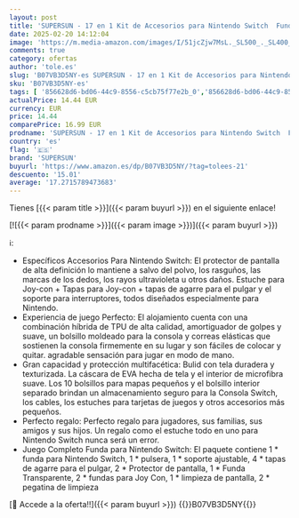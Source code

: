 ```yaml
---
layout: post
title: 'SUPERSUN - 17 en 1 Kit de Accesorios para Nintendo Switch  Funda para Nintendo Switch con 10 Cartucho de Juego | 2 Protector de Pantalla | Carcasa de Silicona y Plastico | Tapas para Joystick | Soporte Ajustable'
date: 2025-02-20 14:12:04
image: 'https://m.media-amazon.com/images/I/51jcZjw7MsL._SL500_._SL400_.jpg'
comments: true
category: ofertas
author: 'tole.es'
slug: 'B07VB3D5NY-es SUPERSUN - 17 en 1 Kit de Accesorios para Nintendo Switch...'
sku: 'B07VB3D5NY-es'
tags: [ '856628d6-bd06-44c9-8556-c5cb75f77e2b_0','856628d6-bd06-44c9-8556-c5cb75f77e2b_8201','Accesorios para Nintendo Switch','Accesorios para PS4, Xbox One y Nintendo Switch','Arborist Merchandising Root','Hardware y juegos para Nintendo Switch','Kits de accesorios para Nintendo Switch','Self Service','Special Features Stores','Videojuegos','nintendo','supersun','🇪🇸', ]
actualPrice: 14.44 EUR
currency: EUR
price: 14.44
comparePrice: 16.99 EUR
prodname: 'SUPERSUN - 17 en 1 Kit de Accesorios para Nintendo Switch  Funda para Nintendo Switch con 10 Cartucho de Juego | 2 Protector de Pantalla | Carcasa de Silicona y Plastico | Tapas para Joystick | Soporte Ajustable'
country: 'es'
flag: '🇪🇸'
brand: 'SUPERSUN'
buyurl: 'https://www.amazon.es/dp/B07VB3D5NY/?tag=tolees-21'
descuento: '15.01'
average: '17.2715789473683'
---
```


Tienes [{{< param title >}}]({{< param buyurl >}}) en el siguiente enlace!

[![{{< param prodname >}}]({{< param image >}})]({{< param buyurl >}})

ℹ️:

- Específicos Accesorios Para Nintendo Switch: El protector de pantalla de alta definición lo mantiene a salvo del polvo, los rasguños, las marcas de los dedos, los rayos ultravioleta u otros daños. Estuche para Joy-con + Tapas para Joy-con + tapas de agarre para el pulgar y el soporte para interruptores, todos diseñados especialmente para Nintendo.
- Experiencia de juego Perfecto: El alojamiento cuenta con una combinación híbrida de TPU de alta calidad, amortiguador de golpes y suave, un bolsillo moldeado para la consola y correas elásticas que sostienen la consola firmemente en su lugar y son fáciles de colocar y quitar. agradable sensación para jugar en modo de mano.
- Gran capacidad y protección multifacética: Bulid con tela duradera y texturizada. La cáscara de EVA hecha de tela y el interior de microfibra suave. Los 10 bolsillos para mapas pequeños y el bolsillo interior separado brindan un almacenamiento seguro para la Consola Switch, los cables, los estuches para tarjetas de juegos y otros accesorios más pequeños.
- Perfecto regalo: Perfecto regalo para jugadores, sus familias, sus amigos y sus hijos. Un regalo como el estuche todo en uno para Nintendo Switch nunca será un error.
- Juego Completo Funda para Nintendo Switch: El paquete contiene 1 * funda para Nintendo Switch, 1 * pulsera, 1 * soporte ajustable, 4 * tapas de agarre para el pulgar, 2 * Protector de pantalla, 1 * Funda Transparente, 2 * fundas para Joy Con, 1 * limpieza de pantalla, 2 * pegatina de limpieza

[🛒 Accede a la oferta!!]({{< param buyurl >}})
{{<world>}}B07VB3D5NY{{</world>}}
